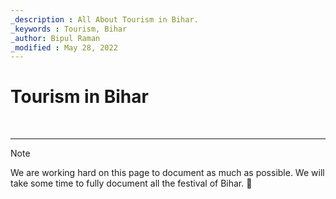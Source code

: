 ```yaml
---
_description : All About Tourism in Bihar.
_keywords : Tourism, Bihar
_author: Bipul Raman
_modified : May 28, 2022
---
```


# Tourism in Bihar

&nbsp;

-----
> [!NOTE]
> We are working hard on this page to document as much as possible. We will take some time to fully document all the festival of Bihar. 🙂
